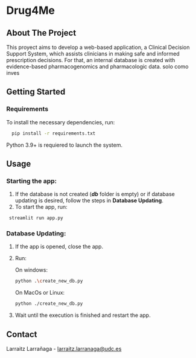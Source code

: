 # Drug4Me

## About The Project
This proyect aims to develop a web-based application, a Clinical Decision Support System, which assists clinicians in making safe and informed prescription decisions. For that, an internal database is created with evidence-based pharmacogenomics and pharmacologic data. solo como inves


## Getting Started
### Requirements
To install the necessary dependencies, run:
```bash
  pip install -r requirements.txt
```
Python 3.9+ is requiered to launch the system.

## Usage
### Starting the app:
1.  If the database is not created (***db*** folder is empty) or if database updating is desired, follow the steps in **Database Updating**.
2. To start the app, run:
```bash
 streamlit run app.py
```



### Database Updating:
1. If the app is opened, close the app.
2. Run:

    On windows:
    ```bash
    python .\create_new_db.py
    ```


    On MacOs or Linux:
    ```bash
    python ./create_new_db.py
    ```

3. Wait until the execution is finished and restart the app.


## Contact
Larraitz Larrañaga - larraitz.larranaga@udc.es
